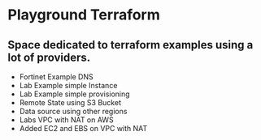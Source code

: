 # Playground Terraform

## Space dedicated to terraform examples using a lot of providers.

* Fortinet Example DNS
* Lab Example simple Instance
* Lab Example simple provisioning
* Remote State using S3 Bucket
* Data source using other regions
* Labs VPC with NAT on AWS
* Added EC2 and EBS on VPC with NAT
